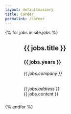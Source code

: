 ```yaml
---
layout: defaultmasonry
title: Career
permalink: /career
---
```

  <div id="index-banner">
    <div class="container">
      <div class="grid">
          <!-- Content -->
          <div class="grid-sizer"></div>
                  {% for jobs in site.jobs %}
                <div class="grid-item" style="padding-left: 10px; padding-right: 10px; width: 100%;">
                      <div class="card">
                          <div class="card-content" style="padding-left: 10%;">
                              <h2 class="coolGradient">{{ jobs.title }}</h2>
                              <h3 class="coolGradient">{{ jobs.years }}</h3>
                              <h6  class="coolGradient">{{ jobs.company }}</h6>
                              <em>{{ jobs.address }}</em>
                          </div>
                         <div class="card-content" style="padding-left: 10%; padding-right: 5%; padding-bottom: 5%;">
                           {{ jobs.content }}
                        </div>
                      </div>
                </div>
               {% endfor  %}
        </div>
        </div>
      </div>


